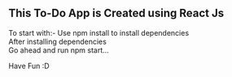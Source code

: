 ## This To-Do App is Created using React Js
To start with:- Use npm install to install dependencies<br/>
After installing dependencies<br/>
Go ahead and run npm start...<br/>

Have Fun :D
